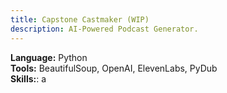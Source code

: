 ```yaml
---
title: Capstone Castmaker (WIP)
description: AI-Powered Podcast Generator.
---
```

**Language:** Python\
**Tools:** BeautifulSoup, OpenAI, ElevenLabs, PyDub\
**Skills:**: a